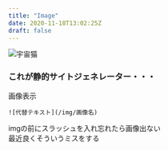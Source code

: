 ```yaml
---
title: "Image"
date: 2020-11-18T13:02:25Z
draft: false
---
```



![宇宙猫](/img/500x313x855c954cfef43afdb47b38bc.jpg)


### これが静的サイトジェネレーター・・・



画像表示
```
![代替テキスト](/img/画像名)  
```


imgの前にスラッシュを入れ忘れたら画像出ない  
最近良くそういうミスをする  